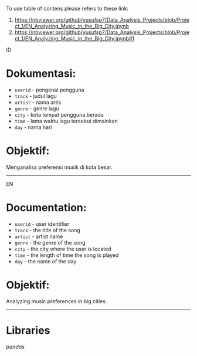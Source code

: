 To use table of contens please refers to these link:
1. https://nbviewer.org/github/yusufsp7/Data_Analysis_Projects/blob/Project_1/EN_Analyzing_Music_in_the_Big_City.ipynb
2. https://nbviewer.org/github/yusufsp7/Data_Analysis_Projects/blob/Project_1/EN_Analyzing_Music_in_the_Big_City.ipynb#1

ID
# Dokumentasi:
- `userid` - pengenal pengguna
- `track` - judul lagu
- `artist` - nama artis
- `genre` - genre lagu
- `city` - kota tempat pengguna berada
- `time` - lama waktu lagu tersebut dimainkan
- `day` - nama hari

# Objektif:
Menganalisa preferensi musik di kota besar.

-----------------------------------------------
EN
# Documentation:
- `userid` - user identifier
- `track` - the title of the song
- `artist` - artist name
- `genre` - the genre of the song
- `city` - the city where the user is located
- `time` - the length of time the song is played
- `day` - the name of the day

# Objektif:
Analyzing music preferences in big cities.

-----------------------------------------------

# Libraries
*pandas*

